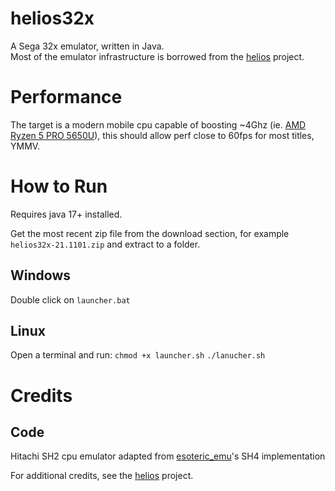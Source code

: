 # helios32x

A Sega 32x emulator, written in Java.  
Most of the emulator infrastructure is borrowed from the [helios](https://github.com/fedex81/helios) project.

# Performance

The target is a modern mobile cpu capable of boosting ~4Ghz (ie. [AMD Ryzen 5 PRO 5650U](https://www.amd.com/en/products/apu/amd-ryzen-5-pro-5650u)), this should allow perf close to 60fps for most titles, YMMV.


# How to Run
Requires java 17+ installed.

Get the most recent zip file from the download section,
for example `helios32x-21.1101.zip` and extract to a folder.

## Windows
Double click on `launcher.bat`

## Linux
Open a terminal and run:
`chmod +x launcher.sh`
`./lanucher.sh`

# Credits

## Code

Hitachi SH2 cpu emulator adapted from [esoteric_emu](https://github.com/fedex81/esoteric_emu)'s
SH4 implementation

For additional credits, see the [helios](https://github.com/fedex81/helios/blob/master/CREDITS.md) project.
